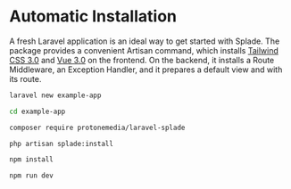 # Automatic Installation

A fresh Laravel application is an ideal way to get started with Splade. The package provides a convenient Artisan command, which installs [Tailwind CSS 3.0](https://tailwindcss.com) and [Vue 3.0](https://vuejs.org) on the frontend. On the backend, it installs a Route Middleware, an Exception Handler, and it prepares a default view and with its route.

```bash
laravel new example-app

cd example-app

composer require protonemedia/laravel-splade

php artisan splade:install

npm install

npm run dev
```